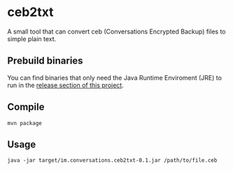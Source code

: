 # ceb2txt

A small tool that can convert ceb (Conversations Encrypted Backup) files to simple plain text.

## Prebuild binaries

You can find binaries that only need the Java Runtime Enviroment (JRE) to run in the [release section of this project](https://github.com/iNPUTmice/ceb2txt/releases).

## Compile
`mvn package`

## Usage
`java -jar target/im.conversations.ceb2txt-0.1.jar /path/to/file.ceb`
